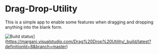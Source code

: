 # Drag-Drop-Utility
This is a simple app to enable some features when dragging and dropping anything into the blank form.

![Build status](https://margani.visualstudio.com/Drag%20Drop%20Utility/_apis/build/status/Drag%20Drop%20Utility-.NET%20Desktop-CI?branch=master)](https://margani.visualstudio.com/Drag%20Drop%20Utility/_build/latest?definitionId=8&branch=master)
